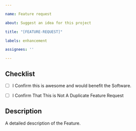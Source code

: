 ```yaml
---

name: Feature request

about: Suggest an idea for this project

title: "[FEATURE-REQUEST]"

labels: enhancement

assignees: ''

---
```


<!-- WARNING: Ignoring this template could lead to the issue being closed as invalid -->

## Checklist

- [ ] I Confirm this is awesome and would benefit the Software.

- [ ] I Confirm That This is Not A Duplicate Feature Request

## Description

A detailed description of the Feature.
